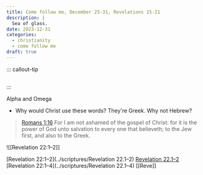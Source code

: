 ```yaml
---
title: Come follow me, December 25-31, Revelations 15-21
description: |
  Sea of glass. 
date: 2023-12-31
categories:
  - christianity
  - come follow me
draft: true
---
```


::: callout-tip
##

:::



Alpha and Omega

- Why would Christ use these words? They're Greek. Why not Hebrew?

> [Romans 1:16](https://www.churchofjesuschrist.org/study/scriptures/nt/rom/1?id=p16&lang=eng#p16) For I am not ashamed of the gospel of Christ: for it is the power of God unto salvation to every one that believeth; to the Jew first, and also to the Greek.


![[Revelation 22:1–2]]

[Revelation 22:1–2](../scriptures/Revelation 22.1–2)
[Revelation 22.1–2](../../scriptures/Revelation%2022.1–2.md)
[Revelation 22:1–4](../scriptures/Revelation 22.1–4) 
[[Reve]]